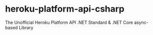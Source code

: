 # heroku-platform-api-csharp
The Unofficial Heroku Platform API .NET Standard &amp; .NET Core async-based Library
